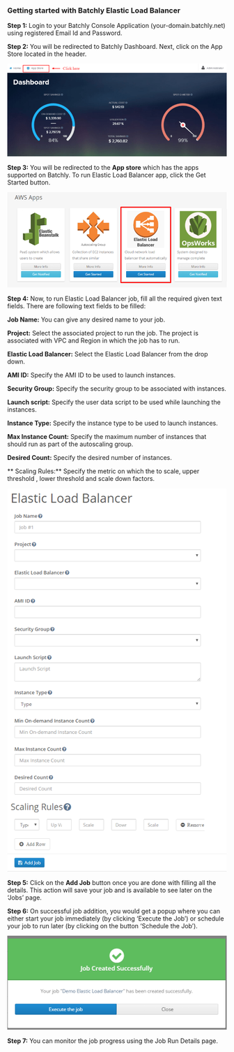 ### Getting started with Batchly Elastic Load Balancer

**Step 1:**  Login to your Batchly Console Application (your-domain.batchly.net) using registered Email Id and Password.

**Step 2:** You will be redirected to Batchly Dashboard. Next, click on the App Store located in the header.

![ELB](../img/jmeter1.png)

**Step 3:** You will be redirected to the **App store** which has the apps supported on Batchly. To run Elastic Load Balancer app, click the Get Started button.

![ELB](../img/elb1.png)

**Step 4:** Now, to run Elastic Load Balancer job, fill all the required given text fields. There are following text fields to be filled:

**Job Name:** You can give any desired name to your job.

**Project:** Select the associated project to run the job. The project is associated with VPC and Region in which the job has to run.

**Elastic Load Balancer:** Select the Elastic Load Balancer from the drop down.

**AMI ID:** Specify the AMI ID to be used to launch instances.

**Security Group:** Specify the security group to be associated with instances.

**Launch script:** Specify the user data script to be used while launching the instances.

**Instance Type:** Specify the instance type to be used to launch instances.

**Max Instance Count:** Specify the maximum number of instances that should run as part of the autoscaling group.

**Desired Count:** Specify the desired number of instances.

** Scaling Rules:** Specify the metric on which the to scale, upper threshold , lower threshold and scale down factors. 

![ELB](../img/elb2.png)

**Step 5:** Click on the **Add Job** button once you are done with filling all the details. This action will save your job and is available to see later on the ‘Jobs’ page.

**Step 6:** On successful job addition, you would get a popup where you can either start your job immediately (by clicking ‘Execute the Job’) or schedule your job to run later (by clicking on the button ‘Schedule the Job’).

![ELB](../img/popup.png)

**Step 7:** You can monitor the job progress using the Job Run Details page.